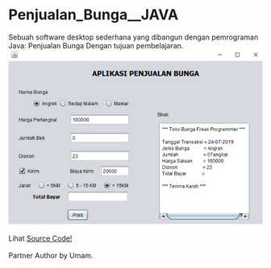 # Penjualan_Bunga__JAVA
Sebuah software desktop sederhana yang dibangun dengan pemrograman Java: Penjualan Bunga
Dengan tujuan pembelajaran. <br>
<img src="https://github.com/RizkyKhapidsyah/Penjualan_Bunga__JAVA/blob/master/result/Capture.PNG"><br><br>
Lihat <a href="https://github.com/RizkyKhapidsyah/Penjualan_Bunga__JAVA/blob/master/src/penjualanbunga/bunga.java">Source Code!</a><br><br>
Partner Author by Umam.
